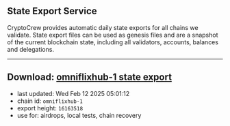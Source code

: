## State Export Service
CryptoCrew provides automatic daily state exports for all chains we validate. State export files can be used as genesis files and are a snapshot of the current blockchain state, including all validators, accounts, balances and delegations.

---
**Download: [omniflixhub-1 state export](https://dl-eu2.ccvalidators.com/SERVICE/omniflixhub/omniflixhub-1_export_16163518.json)**
---

- last updated: Wed Feb 12 2025 05:01:12
- chain id: `omniflixhub-1`
- export height: `16163518`
- use for: airdrops, local tests, chain recovery
